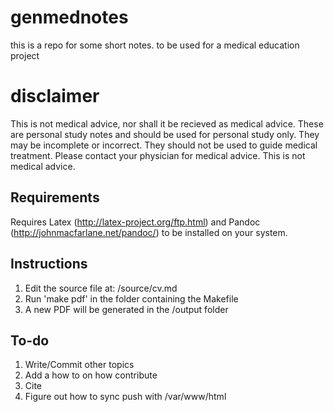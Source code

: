 # genmednotes
this is a repo for some short notes. to be used for a medical education project 

# disclaimer 

This is not medical advice, nor shall it be recieved as medical advice. These are personal study notes and should be used for personal study only. They may be incomplete or incorrect. They should not be used to guide medical treatment. Please contact your physician for medical advice. This is not medical advice.

## Requirements

Requires Latex (http://latex-project.org/ftp.html) and Pandoc (http://johnmacfarlane.net/pandoc/) to be installed on your system.

## Instructions

1. Edit the source file at: /source/cv.md
2. Run 'make pdf' in the folder containing the Makefile
3. A new PDF will be generated in the /output folder

## To-do 

1. Write/Commit other topics
2. Add a how to on how contribute
3. Cite 
4. Figure out how to sync push with /var/www/html 
